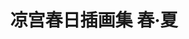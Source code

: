 ---
logo: images/凉宫春日插画集 春·夏.jpg
title: 凉宫春日插画集 春·夏
subTitle: 暂无资源，如果你拥有该资源，可点击此处向我们提交反馈

category: 画集

hasResource: false
---